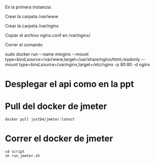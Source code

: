 En la primera instancia:

Crear la carpeta /var/www

Crear la carpeta /var/nginx

Copiar el archivo nginx.conf en /var/nginx/

Correr el comando

sudo docker run --name minginx   --mount type=bind,source=/var/www,target=/usr/share/nginx/html,readonly    --mount type=bind,source=/var/nginx,target=/etc/nginx    -p 80:80    -d nginx


# Desplegar el api como en la ppt


# Pull del docker de jmeter
```
docker pull justb4/jmeter:latest
```

# Correr el docker de jmeter
```
cd script
sh run_jmeter.sh
```
```
